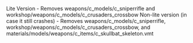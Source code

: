 Lite Version - Removes weapons/c_models/c_sniperrifle and workshop/weapons/c_models/c_crusaders_crossbow
Non-lite version (in case it still crashes) - Removes weapons/c_models/c_sniperrifle, workshop/weapons/c_models/c_crusaders_crossbow, and materials/models/weapons/c_items/c_skullbat_skeleton.vmt
